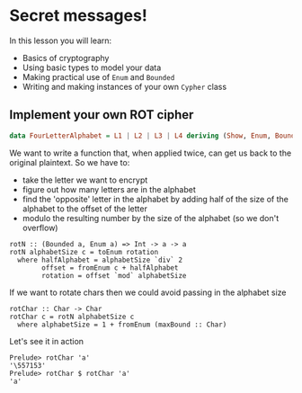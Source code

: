 # Secret messages!

In this lesson you will learn:

- Basics of cryptography
- Using basic types to model your data
- Making practical use of `Enum` and `Bounded`
- Writing and making instances of your own `Cypher` class

## Implement your own ROT cipher

```haskell
data FourLetterAlphabet = L1 | L2 | L3 | L4 deriving (Show, Enum, Bounded)
```

We want to write a function that, when applied twice, can get us back to
the original plaintext. So we have to:

- take the letter we want to encrypt
- figure out how many letters are in the alphabet
- find the 'opposite' letter in the alphabet by adding half of the size of
  the alphabet to the offset of the letter
- modulo the resulting number by the size of the alphabet (so we don't
  overflow)

```
rotN :: (Bounded a, Enum a) => Int -> a -> a
rotN alphabetSize c = toEnum rotation
  where halfAlphabet = alphabetSize `div` 2
        offset = fromEnum c + halfAlphabet
        rotation = offset `mod` alphabetSize
```

If we want to rotate chars then we could avoid passing in the alphabet size

```
rotChar :: Char -> Char
rotChar c = rotN alphabetSize c
  where alphabetSize = 1 + fromEnum (maxBound :: Char)
```

Let's see it in action

```
Prelude> rotChar 'a'
'\557153'
Prelude> rotChar $ rotChar 'a'
'a'
```

